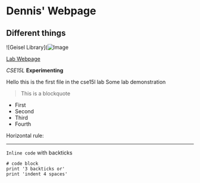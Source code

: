 
# Dennis' Webpage
## Different things
![Geisel Library](![Image](https://ucsdnews.ucsd.edu/news_uploads/210115-Geisel-139DSC_7412-UCSanDiego-ErikJepsen.jpg)


[Lab Webpage](https://ucsd-cse15l-w22.github.io/week/week2/)

*CSE15L*
**Experimenting**

Hello this is the first file in the cse15l lab
Some lab demonstration

> This is a blockquote

* First
* Second
* Third
* Fourth

Horizontal rule:

---

`Inline code` with backticks

```
# code block
print '3 backticks or'
print 'indent 4 spaces'
```
